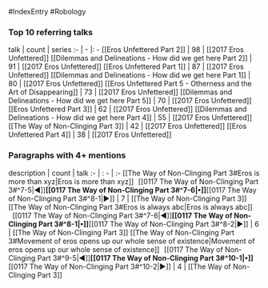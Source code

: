 #IndexEntry #Robology

### Top 10 referring talks
talk | count | series
:- | - |: -
[[Eros Unfettered Part 2]] | 98 | [[2017 Eros Unfettered]]
[[Dilemmas and Delineations - How did we get here Part 2]] | 91 | [[2017 Eros Unfettered]]
[[Eros Unfettered Part 1]] | 87 | [[2017 Eros Unfettered]]
[[Dilemmas and Delineations - How did we get here Part 1]] | 80 | [[2017 Eros Unfettered]]
[[Eros Unfettered Part 5 - Otherness and the Art of Disappearing]] | 73 | [[2017 Eros Unfettered]]
[[Dilemmas and Delineations - How did we get here Part 5]] | 70 | [[2017 Eros Unfettered]]
[[Eros Unfettered Part 3]] | 62 | [[2017 Eros Unfettered]]
[[Dilemmas and Delineations - How did we get here Part 4]] | 55 | [[2017 Eros Unfettered]]
[[The Way of Non-Clinging Part 3]] | 42 | [[2017 Eros Unfettered]]
[[Eros Unfettered Part 4]] | 38 | [[2017 Eros Unfettered]]

### Paragraphs with 4+ mentions
description | count | talk
:- | : - | :-
[[The Way of Non-Clinging Part 3#Eros is more than xyz\|Eros is more than xyz]] &nbsp;&nbsp;[[0117 The Way of Non-Clinging Part 3#^7-5\|◀]]**[[0117 The Way of Non-Clinging Part 3#^7-6\|•]]**[[0117 The Way of Non-Clinging Part 3#^8-1\|▶]] | 7 | [[The Way of Non-Clinging Part 3]]
[[The Way of Non-Clinging Part 3#Eros is always abc\|Eros is always abc]] &nbsp;&nbsp;[[0117 The Way of Non-Clinging Part 3#^7-6\|◀]]**[[0117 The Way of Non-Clinging Part 3#^8-1\|•]]**[[0117 The Way of Non-Clinging Part 3#^8-2\|▶]] | 6 | [[The Way of Non-Clinging Part 3]]
[[The Way of Non-Clinging Part 3#Movement of eros opens up our whole sense of existence\|Movement of eros opens up our whole sense of existence]] &nbsp;&nbsp;[[0117 The Way of Non-Clinging Part 3#^9-5\|◀]]**[[0117 The Way of Non-Clinging Part 3#^10-1\|•]]**[[0117 The Way of Non-Clinging Part 3#^10-2\|▶]] | 4 | [[The Way of Non-Clinging Part 3]]

